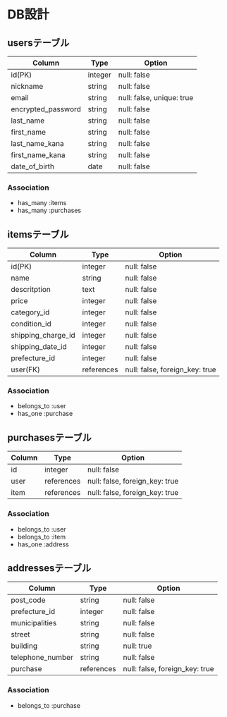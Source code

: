 # DB設計
## usersテーブル
| Column             | Type    | Option                    |
|--------------------|---------|---------------------------|
| id(PK)             | integer | null: false               |
| nickname           | string  | null: false               |
| email              | string  | null: false, unique: true |
| encrypted_password | string  | null: false               |
| last_name          | string  | null: false               |
| first_name         | string  | null: false               |
| last_name_kana     | string  | null: false               |
| first_name_kana    | string  | null: false               |
| date_of_birth      | date    | null: false               |

### Association
- has_many :items
- has_many :purchases



## itemsテーブル
| Column             | Type       | Option                         |
|--------------------|------------|--------------------------------|
| id(PK)             | integer    | null: false                    |
| name               | string     | null: false                    |
| descritption       | text       | null: false                    |
| price              | integer    | null: false                    |
| category_id        | integer    | null: false                    |
| condition_id       | integer    | null: false                    |
| shipping_charge_id | integer    | null: false                    |
| shipping_date_id   | integer    | null: false                    |
| prefecture_id      | integer    | null: false                    |
| user(FK)           | references | null: false, foreign_key: true |

### Association
- belongs_to :user
- has_one :purchase



## purchasesテーブル
| Column | Type        | Option                         |
|--------|-------------|--------------------------------|
| id     | integer     | null: false                    |
| user   | references  | null: false, foreign_key: true |
| item   | references  | null: false, foreign_key: true |


### Association
- belongs_to :user
- belongs_to :item
- has_one :address



## addressesテーブル
| Column           | Type        | Option                         |
|------------------|-------------|--------------------------------|
| post_code        | string      | null: false                    |
| prefecture_id    | integer     | null: false                    |
| municipalities   | string      | null: false                    |
| street           | string      | null: false                    |
| building         | string      | null: true                     |
| telephone_number | string      | null: false                    |
| purchase         | references  | null: false, foreign_key: true |

### Association
- belongs_to :purchase
